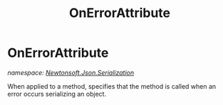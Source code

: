 ﻿---
title: OnErrorAttribute
---

# OnErrorAttribute
_namespace: [Newtonsoft.Json.Serialization](N-Newtonsoft.Json.Serialization.html)_

When applied to a method, specifies that the method is called when an error occurs serializing an object.




